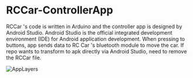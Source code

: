 # RCCar-ControllerApp
RCCar 's code is written in Arduino and the controller app is designed by Android Studio. Android Studio is the official integrated development environment (IDE) 
for Android application development.  When pressing to buttons, app sends data to RC Car 's bluetooth module to move the car. If repo wants to transform to 
apk directly via Android Studio, need to remove the RCCar file.

![AppLayers](https://user-images.githubusercontent.com/45393463/94326899-16332900-ffb0-11ea-9375-ce308ba333dd.png)


